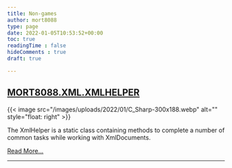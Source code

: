 ```yaml
---
title: Non-games
author: mort8088
type: page
date: 2022-01-05T10:53:52+00:00
toc: true
readingTime : false
hideComments : true
draft: true

---
```

## [MORT8088.XML.XMLHELPER][1]

{{< image src="/images/uploads/2022/01/C_Sharp-300x188.webp" alt="" style="float: right" >}}

The XmlHelper is a static class containing methods to complete a number of common tasks while working with XmlDocuments.

[Read More&#8230;][1]

---

&nbsp;

 [1]: /non-games/xmlhelper/
